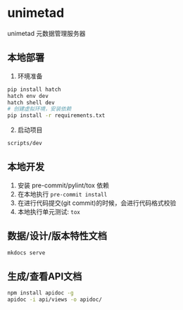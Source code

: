 # unimetad

unimetad 元数据管理服务器

## 本地部署

1. 环境准备

```sh
pip install hatch
hatch env dev
hatch shell dev
# 创建虚拟环境，安装依赖
pip install -r requirements.txt
```


2. 启动项目


```sh
scripts/dev
```

## 本地开发

1. 安装 pre-commit/pylint/tox 依赖
2. 在本地执行 `pre-commit install`
3. 在进行代码提交(git commit)的时候，会进行代码格式校验
4. 本地执行单元测试: `tox`

## 数据/设计/版本特性文档

```sh
mkdocs serve
```


## 生成/查看API文档

```sh
npm install apidoc -g
apidoc -i api/views -o apidoc/
```